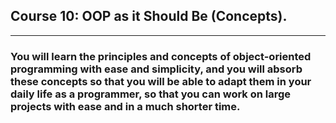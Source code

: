 ## Course 10: OOP as it Should Be (Concepts).

---

### You will learn the principles and concepts of object-oriented programming with ease and simplicity, and you will absorb these concepts so that you will be able to adapt them in your daily life as a programmer, so that you can work on large projects with ease and in a much shorter time.
